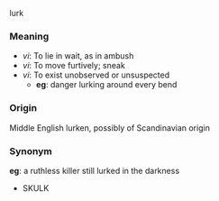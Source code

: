 lurk
### Meaning
+ _vi_: To lie in wait, as in ambush
+ _vi_: To move furtively; sneak
+ _vi_: To exist unobserved or unsuspected
    + __eg__: danger lurking around every bend

### Origin

Middle English lurken, possibly of Scandinavian origin

### Synonym

__eg__: a ruthless killer still lurked in the darkness

+ SKULK


